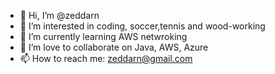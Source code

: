 - 👋 Hi, I’m @zeddarn
- 👀 I’m interested in coding, soccer,tennis and wood-working
- 🌱 I’m currently learning AWS netwroking
- 💞️ I’m love to collaborate on Java, AWS, Azure
- 📫 How to reach me: zeddarn@gmail.com

<!---
zeddarn/zeddarn is a ✨ special ✨ repository because its `README.md` (this file) appears on your GitHub profile.
You can click the Preview link to take a look at your changes.
--->
